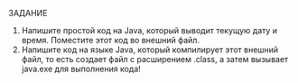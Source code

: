 ЗАДАНИЕ
1.	Напишите простой код на Java, который выводит текущую дату и время. Поместите этот код во внешний файл.
2.	Напишите код на языке Java, который компилирует этот внешний файл, то есть создает файл с расширением .class, а затем вызывает java.exe для выполнения кода!
